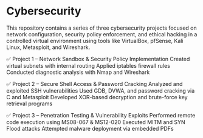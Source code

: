 # Cybersecurity
This repository contains a series of three cybersecurity projects focused on network configuration, security policy enforcement, and ethical hacking in a controlled virtual environment using tools like VirtualBox, pfSense, Kali Linux, Metasploit, and Wireshark.

✅ Project 1 – Network Sandbox & Security Policy Implementation
    Created virtual subnets with internal routing
    Applied iptables firewall rules
    Conducted diagnostic analysis with Nmap and Wireshark

✅ Project 2 – Secure Shell Access & Password Cracking
    Analyzed and exploited SSH vulnerabilities
    Used GDB, DVWA, and password cracking via C and Metasploit
    Developed XOR-based decryption and brute-force key retrieval programs

✅ Project 3 – Penetration Testing & Vulnerability Exploits
    Performed remote code execution using MS08-067 & MS12-020
    Executed MITM and SYN Flood attacks
    Attempted malware deployment via embedded PDFs